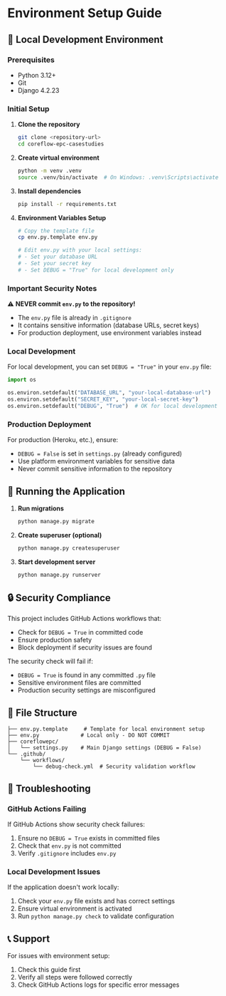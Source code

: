 # Environment Setup Guide

## 🔧 Local Development Environment

### Prerequisites
- Python 3.12+
- Git
- Django 4.2.23

### Initial Setup

1. **Clone the repository**
   ```bash
   git clone <repository-url>
   cd coreflow-epc-casestudies
   ```

2. **Create virtual environment**
   ```bash
   python -m venv .venv
   source .venv/bin/activate  # On Windows: .venv\Scripts\activate
   ```

3. **Install dependencies**
   ```bash
   pip install -r requirements.txt
   ```

4. **Environment Variables Setup**
   ```bash
   # Copy the template file
   cp env.py.template env.py
   
   # Edit env.py with your local settings:
   # - Set your database URL
   # - Set your secret key
   # - Set DEBUG = "True" for local development only
   ```

### Important Security Notes

⚠️ **NEVER commit `env.py` to the repository!**

- The `env.py` file is already in `.gitignore`
- It contains sensitive information (database URLs, secret keys)
- For production deployment, use environment variables instead

### Local Development

For local development, you can set `DEBUG = "True"` in your `env.py` file:

```python
import os

os.environ.setdefault("DATABASE_URL", "your-local-database-url")
os.environ.setdefault("SECRET_KEY", "your-local-secret-key")
os.environ.setdefault("DEBUG", "True")  # OK for local development
```

### Production Deployment

For production (Heroku, etc.), ensure:
- `DEBUG = False` is set in `settings.py` (already configured)
- Use platform environment variables for sensitive data
- Never commit sensitive information to the repository

## 🚀 Running the Application

1. **Run migrations**
   ```bash
   python manage.py migrate
   ```

2. **Create superuser (optional)**
   ```bash
   python manage.py createsuperuser
   ```

3. **Start development server**
   ```bash
   python manage.py runserver
   ```

## 🔒 Security Compliance

This project includes GitHub Actions workflows that:
- Check for `DEBUG = True` in committed code
- Ensure production safety
- Block deployment if security issues are found

The security check will fail if:
- `DEBUG = True` is found in any committed `.py` file
- Sensitive environment files are committed
- Production security settings are misconfigured

## 📁 File Structure

```
├── env.py.template     # Template for local environment setup
├── env.py             # Local only - DO NOT COMMIT
├── coreflowepc/
│   └── settings.py    # Main Django settings (DEBUG = False)
└── .github/
    └── workflows/
        └── debug-check.yml  # Security validation workflow
```

## 🐛 Troubleshooting

### GitHub Actions Failing
If GitHub Actions show security check failures:
1. Ensure no `DEBUG = True` exists in committed files
2. Check that `env.py` is not committed
3. Verify `.gitignore` includes `env.py`

### Local Development Issues
If the application doesn't work locally:
1. Check your `env.py` file exists and has correct settings
2. Ensure virtual environment is activated
3. Run `python manage.py check` to validate configuration

## 📞 Support

For issues with environment setup:
1. Check this guide first
2. Verify all steps were followed correctly
3. Check GitHub Actions logs for specific error messages
